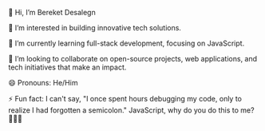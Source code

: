 👋 Hi, I’m Bereket Desalegn

👀 I’m interested in building innovative tech solutions.

🌱 I’m currently learning full-stack development, focusing on JavaScript.

💞️ I’m looking to collaborate on open-source projects, web applications, and tech initiatives that make an impact.

😄 Pronouns: He/Him

⚡ Fun fact: I can't say, "I once spent hours debugging my code, only to realize I had forgotten a semicolon." JavaScript, why do you do this to me? 🤦‍♂️😂


<!---
Bereket-dev/Bereket-dev is a ✨ special ✨ repository because its `README.md` (this file) appears on your GitHub profile.
You can click the Preview link to take a look at your changes.
--->
